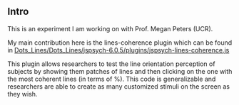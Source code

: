 ## Intro
This is an experiment I am working on with Prof. Megan Peters (UCR).

My main contribution here is the lines-coherence plugin which can be found in [Dots_Lines/Dots_Lines/jspsych-6.0.5/plugins/jspsych-lines-coherence.js](https://github.com/vrsivananda/Dots_Lines/blob/master/Dots_Lines/jspsych-6.0.5/plugins/jspsych-lines-coherence.js)

This plugin allows researchers to test the line orientation perception of subjects by showing them patches of lines and then clicking on the one with the most coherent lines (in terms of %). This code is generalizable and researchers are able to create as many customized stimuli on the screen as they wish.
